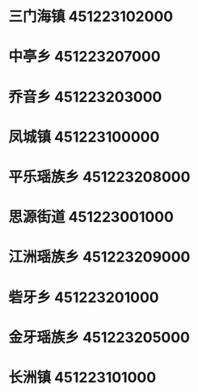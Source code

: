 # 三门海镇 451223102000
# 中亭乡 451223207000
# 乔音乡 451223203000
# 凤城镇 451223100000
# 平乐瑶族乡 451223208000
# 思源街道 451223001000
# 江洲瑶族乡 451223209000
# 砦牙乡 451223201000
# 金牙瑶族乡 451223205000
# 长洲镇 451223101000
